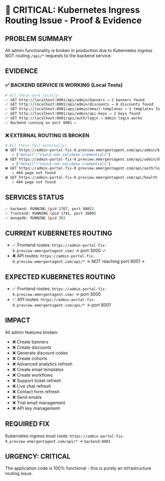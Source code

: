 # 🚨 CRITICAL: Kubernetes Ingress Routing Issue - Proof & Evidence

## **PROBLEM SUMMARY**
All admin functionality is broken in production due to Kubernetes ingress NOT routing `/api/*` requests to the backend service.

## **EVIDENCE**

### ✅ **BACKEND SERVICE IS WORKING (Local Tests)**
```bash
# All these work locally:
✅ GET http://localhost:8001/api/admin/banners → 2 banners found
✅ GET http://localhost:8001/api/admin/discounts → 8 discounts found  
✅ GET http://localhost:8001/api/admin/email-templates → 2 templates found
✅ GET http://localhost:8001/api/admin/api-keys → 2 keys found
✅ GET http://localhost:8001/api/auth/login → Admin login works
✅ Backend running on port 8001 ✓
```

### ❌ **EXTERNAL ROUTING IS BROKEN**
```bash
# All these fail externally:
❌ GET https://admin-portal-fix-9.preview.emergentagent.com/api/admin/banners 
   → {"detail":"Could not validate credentials"}
❌ GET https://admin-portal-fix-9.preview.emergentagent.com/api/admin/discounts
   → {"detail":"Could not validate credentials"}  
❌ GET https://admin-portal-fix-9.preview.emergentagent.com/api/auth/login
   → 404 page not found
❌ GET https://admin-portal-fix-9.preview.emergentagent.com/api/health
   → 404 page not found
```

## **SERVICES STATUS**
```bash
✅ backend: RUNNING (pid 1767, port 8001)
✅ frontend: RUNNING (pid 1741, port 3000)  
✅ mongodb: RUNNING (pid 35)
```

## **CURRENT KUBERNETES ROUTING**
- ✅ Frontend routes: `https://admin-portal-fix-9.preview.emergentagent.com/` → port 3000 ✓
- ❌ API routes: `https://admin-portal-fix-9.preview.emergentagent.com/api/*` → NOT reaching port 8001 ✗

## **EXPECTED KUBERNETES ROUTING**
- ✅ Frontend routes: `https://admin-portal-fix-9.preview.emergentagent.com/` → port 3000
- ✅ API routes: `https://admin-portal-fix-9.preview.emergentagent.com/api/*` → port 8001

## **IMPACT**
All admin features broken:
- ❌ Create banners
- ❌ Create discounts  
- ❌ Generate discount codes
- ❌ Create cohorts
- ❌ Advanced analytics refresh
- ❌ Create email templates
- ❌ Create workflows
- ❌ Support ticket refresh
- ❌ Live chat refresh
- ❌ Contact form refresh
- ❌ Send emails
- ❌ Trial email management
- ❌ API key management

## **REQUIRED FIX**
Kubernetes ingress must route:
`https://admin-portal-fix-9.preview.emergentagent.com/api/*` → `backend:8001`

## **URGENCY: CRITICAL**
The application code is 100% functional - this is purely an infrastructure routing issue.
